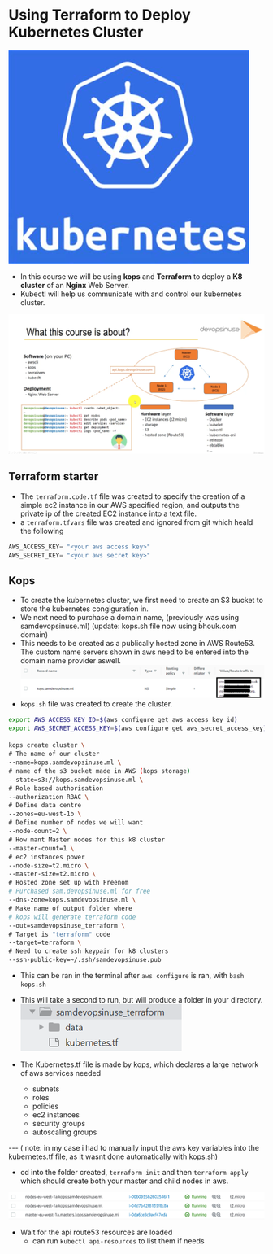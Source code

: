 # Using Terraform to Deploy Kubernetes Cluster
![](img/k8.jpg)

- In this course we will be using **kops** and **Terraform** to deploy a **K8 cluster** of an **Nginx** Web Server.
- Kubectl will help us communicate with and control our kubernetes cluster.

![](img/Whatisthecourseabout.png)

## Terraform starter

- The `terraform.code.tf` file was created to specify the creation of a simple ec2 instance in our AWS specified region, and outputs the private ip of the created EC2 instance into a text file.
- a `terraform.tfvars` file was created and ignored from git which heald the following
```tfvars
AWS_ACCESS_KEY= "<your aws access key>"
AWS_SECRET_KEY= "<your aws secret key>"
```

## Kops
- To create the kubernetes cluster, we first need to create an S3 bucket to store the kubernetes congiguration in.
- We next need to purchase a domain name, (previously was using samdevopsinuse.ml) (update: kops.sh file now using bhouk.com domain)
- This needs to be created as a publically hosted zone in AWS Route53. The custom name servers shown in aws need to be entered into the domain name provider aswell.
![](img/route53.png)
- `kops.sh` file was created to create the cluster.
```bash
export AWS_ACCESS_KEY_ID=$(aws configure get aws_access_key_id)
export AWS_SECRET_ACCESS_KEY=$(aws configure get aws_secret_access_key)

kops create cluster \
# The name of our cluster
--name=kops.samdevopsinuse.ml \
# name of the s3 bucket made in AWS (kops storage)
--state=s3://kops.samdevopsinuse.ml \
# Role based authorisation
--authorization RBAC \
# Define data centre
--zones=eu-west-1b \
# Define number of nodes we will want
--node-count=2 \
# How mant Master nodes for this k8 cluster
--master-count=1 \
# ec2 instances power
--node-size=t2.micro \
--master-size=t2.micro \
# Hosted zone set up with Freenom
# Purchased sam.devopsinuse.ml for free
--dns-zone=kops.samdevopsinuse.ml \
# Make name of output folder where
# kops will generate terraform code
--out=samdevopsinuse_terraform \
# Target is "terraform" code
--target=terraform \
# Need to create ssh keypair for k8 clusters
--ssh-public-key=~/.ssh/samdevopsinuse.pub
```
- This can be ran in the terminal after `aws configure` is ran, with `bash kops.sh`

- This will take a second to run, but will produce a folder in your directory.
![](img/kops_folder.png)
- The Kubernetes.tf file is made by kops, which declares a large network of aws services needed
    - subnets
    - roles
    - policies
    - ec2 instances
    - security groups
    - autoscaling groups

--- ( note: in my case i had to manually input the aws key variables into the kubernetes.tf file, as it wasnt done automatically with kops.sh)

- cd into the folder created, `terraform init` and then `terraform apply` which should create both your master and child nodes in aws.

![](img/master_child_nodes.png)

- Wait for the api route53 resources are loaded 
    - can run `kubectl api-resources` to list them if needs